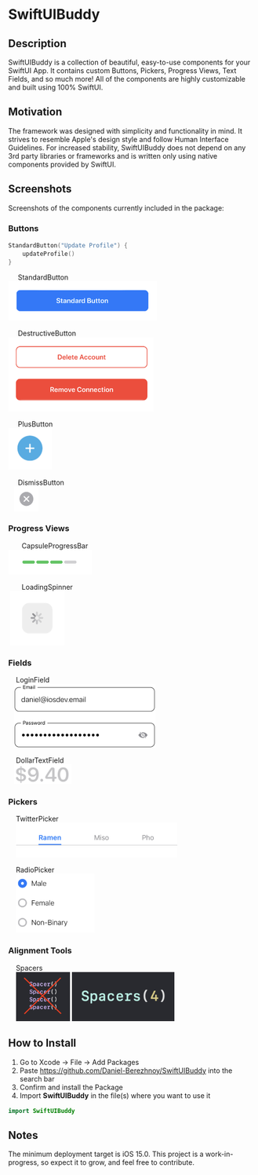 # SwiftUIBuddy

## Description
SwiftUIBuddy is a collection of beautiful, easy-to-use components for your SwiftUI App. It contains custom Buttons, Pickers, Progress Views, Text Fields, and so much more! All of the components are highly customizable and built using 100% SwiftUI.

## Motivation
The framework was designed with simplicity and functionality in mind. It strives to resemble Apple's design style and follow Human Interface Guidelines. For increased stability, SwiftUIBuddy does not depend on any 3rd party libraries or frameworks and is written only using native components provided by SwiftUI.

## Screenshots
Screenshots of the components currently included in the package:

### Buttons

```swift
StandardButton("Update Profile") {
    updateProfile()
}
```

&nbsp;&nbsp;&nbsp;&nbsp; StandardButton  
<img src = "Screenshots/Buttons/StandardButton.png" height = "80">

&nbsp;&nbsp;&nbsp;&nbsp; DestructiveButton  
<img src = "Screenshots/Buttons/DestructiveButton.png" height = "151">

&nbsp;&nbsp;&nbsp;&nbsp; PlusButton  
<img src = "Screenshots/Buttons/PlusButton.png" height = "85">

&nbsp;&nbsp;&nbsp;&nbsp; DismissButton  
&nbsp;&nbsp; <img src = "Screenshots/Buttons/DismissButton.png" height = "50">

### Progress Views
&nbsp;&nbsp;&nbsp;&nbsp;&nbsp;&nbsp; CapsuleProgressBar  
<img src = "Screenshots/Progress Views/CapsuleProgressBar.png" height = "50">

&nbsp;&nbsp;&nbsp;&nbsp;&nbsp;&nbsp; LoadingSpinner  
&nbsp;<img src = "Screenshots/Progress Views/LoadingSpinner.png" height = "110">

### Fields
&nbsp;&nbsp;&nbsp; LoginField  
&nbsp;&nbsp; <img src = "Screenshots/Fields/LoginField.png" height = "130">

&nbsp;&nbsp;&nbsp; DollarTextField  
&nbsp;&nbsp; <img src = "Screenshots/Fields/DollarTextField.png" height = "40">

### Pickers
&nbsp;&nbsp;&nbsp; TwitterPicker  
&nbsp;&nbsp;&nbsp; <img src = "Screenshots/Pickers/TwitterPicker.png" height = "70">

&nbsp;&nbsp;&nbsp; RadioPicker  
&nbsp;&nbsp;&nbsp; <img src = "Screenshots/Pickers/RadioPicker.png" height = "120">

### Alignment Tools
&nbsp;&nbsp;&nbsp; Spacers  
&nbsp;&nbsp;&nbsp; <img src = "Screenshots/Alignment Tools/Spacer.png" height = "100">
<img src = "Screenshots/Alignment Tools/Spacers.png" height = "100">

## How to Install
1) Go to Xcode -> File -> Add Packages
2) Paste https://github.com/Daniel-Berezhnoy/SwiftUIBuddy into the search bar
3) Confirm and install the Package
4) Import **SwiftUIBuddy** in the file(s) where you want to use it

```swift
import SwiftUIBuddy
```

## Notes
The minimum deployment target is iOS 15.0. This project is a work-in-progress, so expect it to grow, and feel free to contribute.
